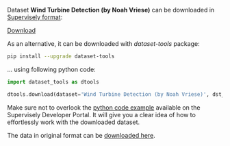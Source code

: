 Dataset **Wind Turbine Detection (by Noah Vriese)** can be downloaded in [Supervisely format](https://developer.supervisely.com/api-references/supervisely-annotation-json-format):

 [Download](https://assets.supervisely.com/supervisely-supervisely-assets-public/teams_storage/f/8/g3/SEaE1EacQQqm0Wu0aBB2l1Z1WC3ZZUBLllBgGkFwwJ4qUut9arhTrWZ1dLZ16w1f9NK8opXflCLt61qbbdq0T2szVtPIRVxoz6cUa9WnGZb2AIUiGpNT37DSCGbZ.tar)

As an alternative, it can be downloaded with *dataset-tools* package:
``` bash
pip install --upgrade dataset-tools
```

... using following python code:
``` python
import dataset_tools as dtools

dtools.download(dataset='Wind Turbine Detection (by Noah Vriese)', dst_dir='~/dataset-ninja/')
```
Make sure not to overlook the [python code example](https://developer.supervisely.com/getting-started/python-sdk-tutorials/iterate-over-a-local-project) available on the Supervisely Developer Portal. It will give you a clear idea of how to effortlessly work with the downloaded dataset.

The data in original format can be [downloaded here](https://github.com/nvriese1/WindTurbineDetection/archive/refs/heads/main.zip).